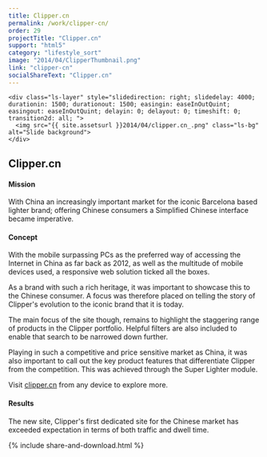 ```yaml
---
title: Clipper.cn
permalink: /work/clipper-cn/
order: 29
projectTitle: "Clipper.cn"
support: "html5"
category: "lifestyle_sort"
image: "2014/04/ClipperThumbnail.png"
link: "clipper-cn"
socialShareText: "Clipper.cn"
---
```

<div class="avia-layerslider solid_bottom_border">
  <div id="layerslider_1" class="ls-wp-container">

    <div class="ls-layer" style="slidedirection: right; slidedelay: 4000; durationin: 1500; durationout: 1500; easingin: easeInOutQuint; easingout: easeInOutQuint; delayin: 0; delayout: 0; timeshift: 0; transition2d: all; ">
      <img src="{{ site.assetsurl }}2014/04/clipper.cn_.png" class="ls-bg" alt="Slide background">
    </div>
  </div>
</div>

<div class="wrapper content project-detail" markdown="1">
  <h2 class="content-h2 with-bottom-line">Clipper.cn</h2>

#### Mission

With China an increasingly important market for the iconic Barcelona based lighter brand; offering Chinese consumers a Simplified Chinese interface became imperative.

#### Concept

With the mobile surpassing PCs as the preferred way of accessing the Internet in China as far back as 2012, as well as the multitude of mobile devices used, a responsive web solution ticked all the boxes.

As a brand with such a rich heritage, it was important to showcase this to the Chinese consumer. A focus was therefore placed on telling the story of Clipper's evolution to the iconic brand that it is today.

The main focus of the site though, remains to highlight the staggering range of products in the Clipper portfolio. Helpful filters are also included to enable that search to be narrowed down further.

Playing in such a competitive and price sensitive market as China, it was also important to call out the key product features that differentiate Clipper from the competition. This was achieved through the Super Lighter module.

Visit [clipper.cn](http://www.clipper.cn) from any device to explore more.

#### Results

The new site, Clipper's first dedicated site for the Chinese market has exceeded expectation in terms of both traffic and dwell time.

</div>

{% include share-and-download.html %}

<script>
$(document).ready(function() {
  if (typeof $.fn.layerSlider == "undefined") {
    lsShowNotice('layerslider_1','jquery');
  }
  else if (typeof $.transit == "undefined" || typeof $.transit.modifiedForLayerSlider == "undefined") {
    lsShowNotice('layerslider_1', 'transit');
  }
  else
  {
    $("#layerslider_1").layerSlider({
      width : '1280px',
      height : '578px',
      responsive : true,
      responsiveUnder : 0,
      sublayerContainer : 0,
      autoStart : true,
      pauseOnHover : true,
      firstLayer : 1,
      animateFirstLayer : true,
      randomSlideshow : false,
      twoWaySlideshow : true,
      loops : 0,
      forceLoopNum : true,
      autoPlayVideos : true,
      autoPauseSlideshow : 'auto',
      youtubePreview : 'maxresdefault.jpg',
      keybNav : true,
      touchNav : true,
      skin : '.DS_Store',
      skinsPath : '../../css/LayerSlider/skins/',
      globalBGColor : 'transparent',
      navPrevNext : true,
      navStartStop : true,
      navButtons : true,
      hoverPrevNext : true,
      hoverBottomNav : false,
      showBarTimer : false,
      showCircleTimer : true,
      thumbnailNavigation : 'hover',
      tnWidth : 100,
      tnHeight : 60,
      tnContainerWidth : '60%',
      tnActiveOpacity : 35,
      tnInactiveOpacity : 100,
      imgPreload : true,
      yourLogo : false,
      yourLogoStyle : 'left: 10px; top: 10px;',
      yourLogoLink : false,
      yourLogoTarget : '_self',
      cbInit : function(element) { },
      cbStart : function(data) { },
      cbStop : function(data) { },
      cbPause : function(data) { },
      cbAnimStart : function(data) { },
      cbAnimStop : function(data) { },
      cbPrev : function(data) { },
      cbNext : function(data) { }
    });
  }
});
</script>
